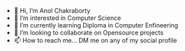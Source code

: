 - 👋 Hi, I’m Anol Chakraborty
- 👀 I’m interested in Computer Science
- 🌱 I’m currently learning Diploma in Computer Enfineering
- 💞️ I’m looking to collaborate on Opensource projects
- 📫 How to reach me... DM me on any of my social profile
